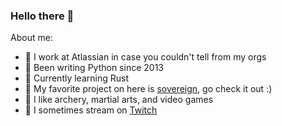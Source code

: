 ### Hello there 👋

About me:

* 🏢 I work at Atlassian in case you couldn't tell from my orgs
* 🐍 Been writing Python since 2013
* 🦀 Currently learning Rust
* 📖 My favorite project on here is [sovereign](https://github.com/cetanu/sovereign), go check it out :)
* 🎯 I like archery, martial arts, and video games
* 💬 I sometimes stream on [Twitch](https://www.twitch.tv/basileus__)
